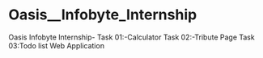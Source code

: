 # Oasis__Infobyte_Internship
Oasis Infobyte Internship-
Task 01:-Calculator 
Task 02:-Tribute Page
Task 03:Todo list Web Application
